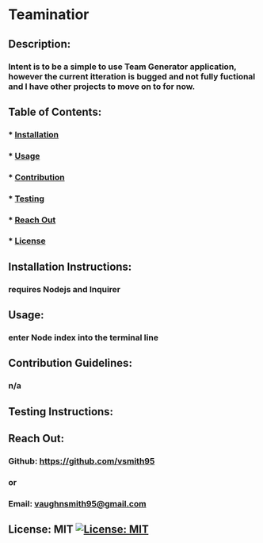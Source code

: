 
  # Teaminatior

  ## Description:

  ### Intent is to be a simple to use Team Generator application, however the current itteration is bugged and not fully fuctional and I have other projects to move on to for now.

  ## Table of Contents:
  ###  * [Installation](#installation)
  ###  * [Usage](#usage)
  ###  * [Contribution](#contribution)
  ###  * [Testing](#instructions)
  ###  * [Reach Out](#reach)
  ###  * [License](#license)
  ## Installation Instructions:
  ### requires Nodejs and Inquirer
  ## Usage:
  ### enter Node index into the terminal line
  ## Contribution Guidelines:
  ### n/a
  ## Testing Instructions:
  ###  
  ## Reach Out:
  ### Github: https://github.com/vsmith95
  ### or
  ### Email: vaughnsmith95@gmail.com

  ## License: MIT  [![License: MIT](https://img.shields.io/badge/License-MIT-yellow.svg)](https://opensource.org/licenses/MIT)
